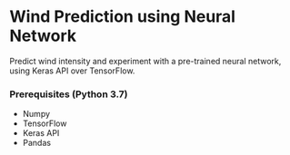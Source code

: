 # Wind Prediction using Neural Network

Predict wind intensity and experiment with a pre-trained neural network, using Keras API over TensorFlow.

### Prerequisites (Python 3.7)

* Numpy
* TensorFlow
* Keras API
* Pandas